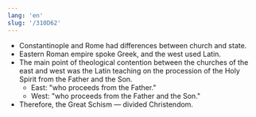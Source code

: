 ```yaml
---
lang: 'en'
slug: '/310D62'
---
```


- Constantinople and Rome had differences between church and state.
- Eastern Roman empire spoke Greek, and the west used Latin.
- The main point of theological contention between the churches of the east and west was the Latin teaching on the procession of the Holy Spirit from the Father and the Son.
  - East: "who proceeds from the Father."
  - West: "who proceeds from the Father and the Son."
- Therefore, the Great Schism — divided Christendom.

<head>
  <html lang="en-US"/>
</head>
